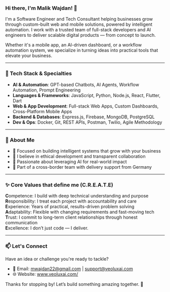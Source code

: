### Hi there, I'm Malik Wajdan! 👋

I'm a Software Engineer and Tech Consultant helping businesses grow through custom-built web and mobile solutions, powered by intelligent automation. I work with a trusted team of full-stack developers and AI engineers to deliver scalable digital products — from concept to launch.

Whether it's a mobile app, an AI-driven dashboard, or a workflow automation system, we specialize in turning ideas into practical tools that elevate your business.

---

### 🔧 Tech Stack & Specialties

- **AI & Automation**: GPT-based Chatbots, AI Agents, Workflow Automation, Prompt Engineering
- **Languages & Frameworks**: JavaScript, Python, Node.js, React, Flutter, Dart
- **Web & App Development**: Full-stack Web Apps, Custom Dashboards, Cross-Platform Mobile Apps
- **Backend & Databases**: Express.js, Firebase, MongoDB, PostgreSQL
- **Dev & Ops**: Docker, Git, REST APIs, Postman, Twilio, Agile Methodology

---

### 🌱 About Me

- 🚀 Focused on building intelligent systems that grow with your business
- 🤝 I believe in ethical development and transparent collaboration
- 🧠 Passionate about leveraging AI for real-world impact
- 📍 Part of a cross-border team with delivery support from Germany

---

### ✨ Core Values that define me (C.R.E.A.T.E)

**C**ompetence: I build with deep technical understanding and purpose  
**R**esponsibility: I treat each project with accountability and care  
**E**xperience: Years of practical, results-driven problem solving  
**A**daptability: Flexible with changing requirements and fast-moving tech  
**T**rust: I commit to long-term client relationships through honest communication  
**E**xcellence: I don’t just code — I deliver.

---

### 📫 Let's Connect

Have an idea or challenge you're ready to tackle?

- 📧 Email: mwajdan22@gmail.com | support@veoluxai.com 
- 🌐 Website: www.veoluxai.com/

Thanks for stopping by! Let’s build something amazing together. 🚀
